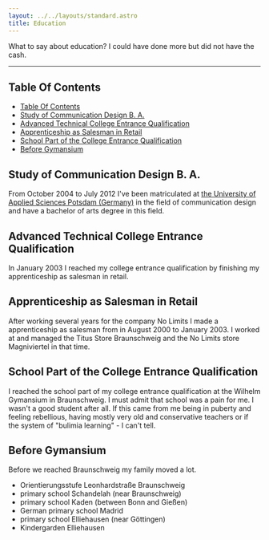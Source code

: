 ```yaml
---
layout: ../../layouts/standard.astro
title: Education
---
```


What to say about education? I could have done more but did not have the cash.

---

## Table Of Contents

<!-- @import "[TOC]" {cmd="toc" depthFrom=2 depthTo=6 orderedList=false} -->

<!-- code_chunk_output -->

- [Table Of Contents](#table-of-contents)
- [Study of Communication Design B. A.](#study-of-communication-design-b-a)
- [Advanced Technical College Entrance Qualification](#advanced-technical-college-entrance-qualification)
- [Apprenticeship as Salesman in Retail](#apprenticeship-as-salesman-in-retail)
- [School Part of the College Entrance Qualification](#school-part-of-the-college-entrance-qualification)
- [Before Gymansium](#before-gymansium)

<!-- /code_chunk_output -->

## Study of Communication Design B. A.

From October 2004 to July 2012 I've been matriculated at [the University of Applied Sciences Potsdam (Germany)](http://www.fh-potsdam.de/) in the field of communication design and have a bachelor of arts degree in this field.

## Advanced Technical College Entrance Qualification

In January 2003 I reached my college entrance qualification by finishing my apprenticeship as salesman in retail.

## Apprenticeship as Salesman in Retail

After working several years for the company No Limits I made a apprenticeship as salesman from in August 2000 to January 2003. I worked at and managed the Titus Store Braunschweig and the No Limits store Magniviertel in that time.

## School Part of the College Entrance Qualification

I reached the school part of my college entrance qualification at the Wilhelm Gymansium in Braunschweig. I must admit that school was a pain for me. I wasn't a good student after all. If this came from me being in puberty and feeling rebellious, having mostly very old and conservative teachers or if the system of "bulimia learning" - I can't tell.

## Before Gymansium

Before we reached Braunschweig my family moved a lot.

- Orientierungsstufe Leonhardstraße Braunschweig
- primary school Schandelah (near Braunschweig)
- primary school Kaden (between Bonn and Gießen)
- German primary school Madrid
- primary school Elliehausen (near Göttingen)
- Kindergarden Elliehausen
